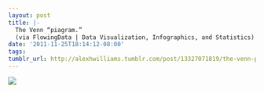 ```yaml
---
layout: post
title: |-
  The Venn “piagram.”
  (via FlowingData | Data Visualization, Infographics, and Statistics)
date: '2011-11-25T18:14:12-08:00'
tags: 
tumblr_url: http://alexhwilliams.tumblr.com/post/13327071819/the-venn-piagram-via-flowingdata-data
---
```

<img src="http://25.media.tumblr.com/tumblr_lv8wvppx6X1qz5a5ao1_1280.jpg"/>

